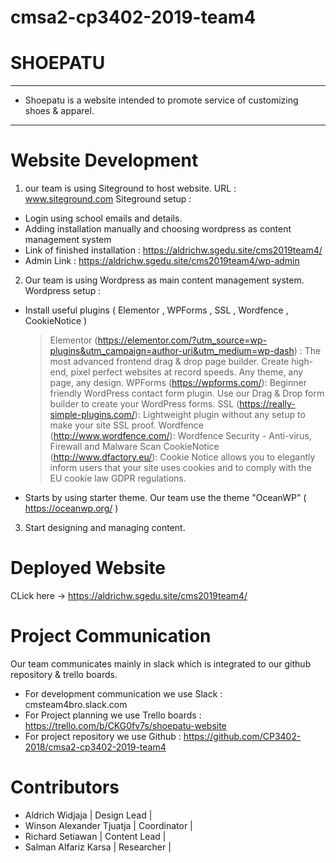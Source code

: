 # cmsa2-cp3402-2019-team4
# SHOEPATU
---
- Shoepatu is a website intended to promote service of customizing shoes & apparel.
---


<h1>Website Development</h1>

1. our team is using Siteground to host website. URL : www.siteground.com
Siteground setup :
- Login using school emails and details.
- Adding installation manually and choosing wordpress as content management system
- Link of finished installation : https://aldrichw.sgedu.site/cms2019team4/
- Admin Link : https://aldrichw.sgedu.site/cms2019team4/wp-admin

2. Our team is using Wordpress as main content management system.
Wordpress setup :
- Install useful plugins ( Elementor , WPForms , SSL , Wordfence , CookieNotice )
  > Elementor (https://elementor.com/?utm_source=wp-plugins&utm_campaign=author-uri&utm_medium=wp-dash) : The most advanced frontend drag &     drop page builder. Create high-end, pixel perfect websites at record speeds. Any theme, any page, any design.
  > WPForms (https://wpforms.com/): Beginner friendly WordPress contact form plugin. Use our Drag & Drop form builder to create your           WordPress forms.
  > SSL (https://really-simple-plugins.com/): Lightweight plugin without any setup to make your site SSL proof.
  > Wordfence (http://www.wordfence.com/): Wordfence Security - Anti-virus, Firewall and Malware Scan
  > CookieNotice (http://www.dfactory.eu/): Cookie Notice allows you to elegantly inform users that your site uses cookies and to comply       with the EU cookie law GDPR regulations.
- Starts by using starter theme. Our team use the theme "OceanWP" ( https://oceanwp.org/ )
  
3. Start designing and managing content.

<h1>Deployed Website</h1>

CLick here -> https://aldrichw.sgedu.site/cms2019team4/

<h1>Project Communication</h1>

Our team communicates mainly in slack which is integrated to our github repository & trello boards.
- For development communication we use Slack : cmsteam4bro.slack.com
- For Project planning we use Trello boards : https://trello.com/b/CKG0fv7s/shoepatu-website
- For project repository we use Github : https://github.com/CP3402-2018/cmsa2-cp3402-2019-team4

<h1>Contributors</h1>

- Aldrich Widjaja | Design Lead | 
- Winson Alexander Tjuatja | Coordinator |
- Richard Setiawan | Content Lead |
- Salman Alfariz Karsa | Researcher |
